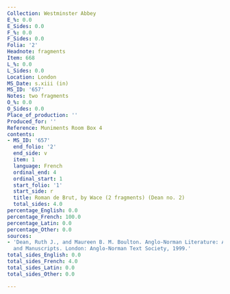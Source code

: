 ```yaml
---
Collection: Westminster Abbey
E_%: 0.0
E_Sides: 0.0
F_%: 0.0
F_Sides: 0.0
Folia: '2'
Headnote: fragments
Item: 668
L_%: 0.0
L_Sides: 0.0
Location: London
MS_Date: s.xiii (in)
MS_ID: '657'
Notes: two fragments
O_%: 0.0
O_Sides: 0.0
Place_of_production: ''
Produced_for: ''
Reference: Muniments Room Box 4
contents:
- MS_ID: '657'
  end_folio: '2'
  end_side: v
  item: 1
  language: French
  ordinal_end: 4
  ordinal_start: 1
  start_folio: '1'
  start_side: r
  title: Roman de Brut, by Wace (2 fragments) (Dean no. 2)
  total_sides: 4.0
percentage_English: 0.0
percentage_French: 100.0
percentage_Latin: 0.0
percentage_Other: 0.0
sources:
- 'Dean, Ruth J., and Maureen B. M. Boulton. Anglo-Norman Literature: A Guide to Texts
  and Manuscripts. London: Anglo-Norman Text Society, 1999.'
total_sides_English: 0.0
total_sides_French: 4.0
total_sides_Latin: 0.0
total_sides_Other: 0.0

---
```

